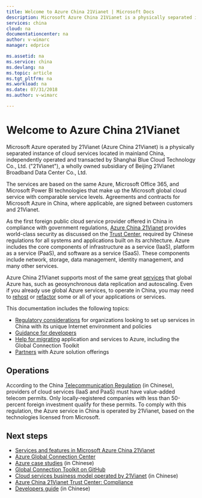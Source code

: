 ```yaml
---
title: Welcome to Azure China 21Vianet | Microsoft Docs
description: Microsoft Azure China 21Vianet is a physically separated instance of cloud services in mainland China. The services are based on the same Azure, Office 365, and Power BI technology that make up the Microsoft global cloud service with comparable service levels. 
services: china
cloud: na
documentationcenter: na
author: v-wimarc
manager: edprice

ms.assetid: na
ms.service: china
ms.devlang: na
ms.topic: article
ms.tgt_pltfrm: na
ms.workload: na
ms.date: 07/31/2018
ms.author: v-wimarc

---
```

# Welcome to Azure China 21Vianet
Microsoft Azure operated by 21Vianet (Azure China 21Vianet) is a physically separated instance of cloud services located in mainland China, independently operated and transacted by Shanghai Blue Cloud Technology Co., Ltd. ("21Vianet"), a wholly owned subsidiary of Beijing 21Vianet Broadband Data Center Co., Ltd. 

The services are based on the same Azure, Microsoft Office 365, and Microsoft Power BI technologies that make up the Microsoft global cloud service with comparable service levels. Agreements and contracts for Microsoft Azure in China, where applicable, are signed between customers and 21Vianet.

As the first foreign public cloud service provider offered in China in compliance with government regulations, [Azure China 21Vianet](/azure/china/china-overview-operations) provides world-class security as discussed on the [Trust Center](https://www.trustcenter.cn/compliance/), required by Chinese regulations for all systems and applications built on its architecture. Azure includes the core components of infrastructure as a service (IaaS), platform as a service (PaaS), and software as a service (SaaS). These components include network, storage, data management, identity management, and many other services.

Azure China 21Vianet supports most of the same great [services](https://www.azure.cn/home/features/products-by-region) that global Azure has, such as geosynchronous data replication and autoscaling. Even if you already use global Azure services, to operate in China, you may need to [rehost](/azure/china/china-how-to-rehost) or [refactor](/azure/china/china-how-to-refactor) some or all of your applications or services. 

This documentation includes the following topics:
- [Regulatory considerations](/azure/china/china-overview-policies) for organizations looking to set up services in China with its unique Internet environment and policies
- [Guidance for developers](/azure/china/china-get-started-developer-guide)
- [Help for migrating](/azure/china/china-how-to-rehost) application and services to Azure, including the Global Connection Toolkit
- [Partners](/azure/china/china-resources-partners) with Azure solution offerings

## Operations
According to the China [Telecommunication Regulation](http://www.miit.gov.cn/n1146295/n1146557/n1146619/c4860613/content.html) (in Chinese), providers of cloud services (IaaS and PaaS) must have value-added telecom permits. Only locally-registered companies with less than 50-percent foreign investment qualify for these permits. To comply with this regulation, the Azure service in China is operated by 21Vianet, based on the technologies licensed from Microsoft. 

## Next steps
- [Services and features in Microsoft Azure China 21Vianet](https://www.azure.cn/home/features/products-by-region)
- [Azure Global Connection Center](http://aka.ms/azcc)
- [Azure case studies](https://www.azure.cn/partnerancasestudy/case-studies/) (in Chinese)
- [Global Connection Toolkit on GitHub](https://github.com/Azure/AzureGlobalConnectionToolkit)
- [Cloud services business model operated by 21Vianet](https://wacnppe.blob.core.chinacloudapi.cn/marketing-resource/documents/Windows_Azure_and_Office_365_cloud_services_business_model_operated_by_21Vianet12.pdf) (in Chinese)
- [Azure China 21Vianet Trust Center: Compliance](https://www.trustcenter.cn/compliance/)
- [Developers guide](https://www.azure.cn/documentation/articles/developerdifferences/#dev-guide) (in Chinese)

